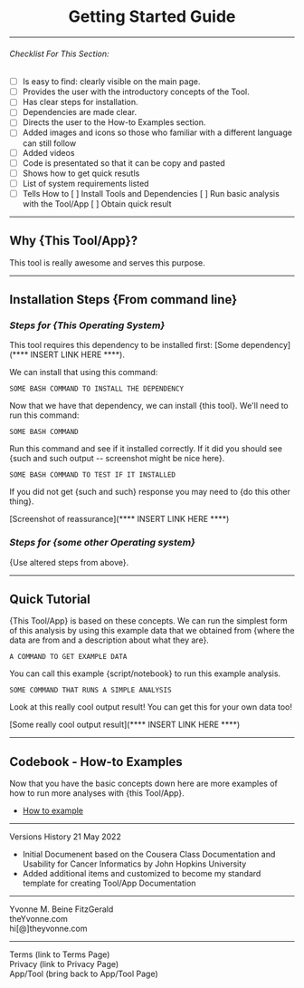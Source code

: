 <h1 align="center">Getting Started Guide</h1>

---

###### _Checklist For This Section:_  

- [ ] Is easy to find: clearly visible on the main page.  
- [ ] Provides the user with the introductory concepts of the Tool.  
- [ ] Has clear steps for installation.  
- [ ] Dependencies are made clear.  
- [ ] Directs the user to the How-to Examples section.
- [ ] Added images and icons so those who familiar with a different language can still follow
- [ ] Added videos 
- [ ] Code is presentated so that it can be copy and pasted
- [ ] Shows how to get quick resutls
- [ ] List of system requirements listed 
- [ ] Tells How to
	  [ ] Install Tools and Dependencies
	  [ ] Run basic analysis with the Tool/App
	  [ ] Obtain quick result

---

## Why {This Tool/App}?

This tool is really awesome and serves this purpose.

---

## Installation Steps {From command line}





### _Steps for {This Operating System}_

This tool requires this dependency to be installed first: [Some dependency](**** INSERT LINK HERE ****).

We can install that using this command:

```
SOME BASH COMMAND TO INSTALL THE DEPENDENCY
```

Now that we have that dependency, we can install {this tool}.
We'll need to run this command:

```
SOME BASH COMMAND
```

Run this command and see if it installed correctly. If it did you should see {such and such output -- screenshot might be nice here}.

```
SOME BASH COMMAND TO TEST IF IT INSTALLED
```

If you did not get {such and such} response you may need to {do this other thing}.

[Screenshot of reassurance](**** INSERT LINK HERE ****)







### _Steps for {some other Operating system}_

{Use altered steps from above}.


---


## Quick Tutorial

{This Tool/App} is based on these concepts.
We can run the simplest form of this analysis by using this example data that we obtained from {where the data are from and a description about what they are}.

```
A COMMAND TO GET EXAMPLE DATA
```

You can call this example {script/notebook} to run this example analysis.

```
SOME COMMAND THAT RUNS A SIMPLE ANALYSIS
```

Look at this really cool output result! You can get this for your own data too!

[Some really cool output result](**** INSERT LINK HERE ****)


---


## Codebook - How-to Examples 

Now that you have the basic concepts down here are more examples of how to run more analyses with {this Tool/App}.

- [How to example](Template%20-%20How%20To.md)


---


Versions History
21 May 2022
  - Initial Documenent based on the Cousera Class Documentation and Usability for Cancer Informatics by John Hopkins University
  - Added additional items and customized to become my standard template for creating Tool/App Documentation
 


---
Yvonne M. Beine FitzGerald  
theYvonne.com  
hi[@]theyvonne.com  

---

Terms (link to Terms Page)  
Privacy (link to Privacy Page)  
App/Tool (bring back to App/Tool Page)  
  
